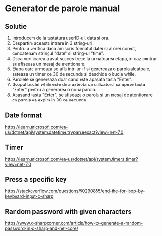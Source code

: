 # Generator de parole manual

## Solutie

1) Introducem de la tastatura userID-ul, data si ora.
2) Despartim aceasta intrare in 3 string-uri.
3) Pentru a verifica daca am scris formatul datei si al orei corect, concatenam stringul "date" si string-ul "time".
4) Daca verificarea a avut succes trece la urmatoarea etapa, in caz contrar se afiseaza un mesaj de atentionare.
6) Etapa care urmeaza se afla intr-un if si genereaza o parola aleatoare, seteaza un timer de 30 de secunde si deschide o bucla while.
7) Parolele se genereaza doar cand este apasata tasta "Enter".
8) Scopul buclei while este de a astepta ca utilizatorul sa apese tasta "Enter" pentru a generarea o noua parola.
9) Apasand tasta "Enter", se afiseaza o parola si un mesaj de atentionare ca parola va expira in 30 de secunde.


## Date format 
https://learn.microsoft.com/en-us/dotnet/api/system.datetime.tryparseexact?view=net-7.0
## Timer 
https://learn.microsoft.com/en-us/dotnet/api/system.timers.timer?view=net-7.0
## Press a specific key 
https://stackoverflow.com/questions/50290855/end-the-for-loop-by-keyboard-input-c-sharp
## Random password with given characters 
https://www.c-sharpcorner.com/article/how-to-generate-a-random-password-in-c-sharp-and-net-core/
